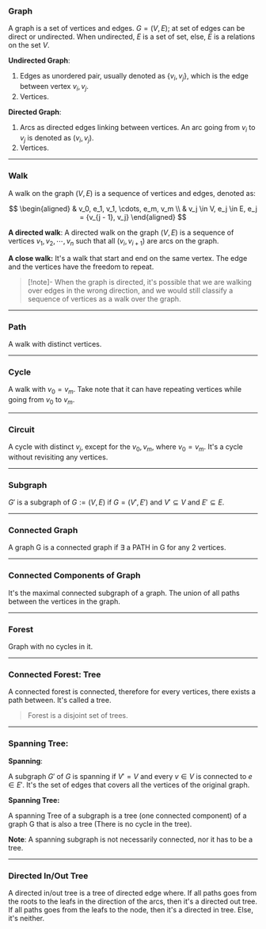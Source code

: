 ### **Graph**

A graph is a set of vertices and edges. $G = (V, E)$; at set of edges can be direct or undirected. When undirected, $E$ is a set of set, else, $E$ is a relations on the set $V$. 

**Undirected Graph**: 
1. Edges as unordered pair, usually denoted as $\{v_i, v_j\}$, which is the edge between vertex $v_i, v_j$. 
2. Vertices. 

**Directed Graph**: 
1. Arcs as directed edges linking between vertices. An arc going from $v_i$ to $v_j$ is denoted as $(v_i, v_j)$. 
2. Vertices. 

----
### **Walk**

A walk on the graph $(V, E)$ is a sequence of vertices and edges, denoted as: 

$$
\begin{aligned}
    & v_0, e_1, v_1, \cdots, e_m, v_m
    \\
    & v_j \in V, e_j \in E, e_j = {v_{j - 1}, v_j}
\end{aligned}
$$

**A directed walk**:
A directed walk on the graph $(V, E)$ is a sequence of vertices $v_1, v_2, \cdots, v_n$ such that all $(v_i, v_{i + 1})$ are arcs on the graph. 

**A close walk:** It's a walk that start and end on the same vertex. The edge and the vertices have the freedom to repeat. 

> [!note]- 
> When the graph is directed, it's possible that we are walking over edges in the wrong direction, and we would still classify a sequence of vertices as a walk over the graph. 

----
### **Path**

A walk with distinct vertices. 


----
### **Cycle**
A walk with $v_0 = v_m$. Take note that it can have repeating vertices while going from $v_0$ to $v_m$. 

----
### **Circuit**

A cycle with distinct $v_j$, except for the $v_0, v_m$, where $v_0 = v_m$. It's a cycle without revisiting any vertices. 


----
### **Subgraph**

$G'$ is a subgraph of $G:=(V, E)$ if $G = (V', E')$ and $V'\subseteq V$ and $E'\subseteq E$. 


----
### **Connected Graph**

A graph G is a connected graph if $\exists$ a PATH in G for any 2 vertices. 

----
### **Connected Components of Graph**

It's the maximal connected subgraph of a graph. The union of all paths between the vertices in the graph.  

----
### **Forest**

Graph with no cycles in it. 

----
### **Connected Forest: Tree**

A connected forest is connected, therefore for every vertices, there exists a path between. It's called a tree. 

> Forest is a disjoint set of trees. 

----
### **Spanning Tree:**

**Spanning**:

A subgraph $G'$ of $G$ is spanning if $V' = V$ and every $v\in V$ is connected to $e\in E'$. It's the set of edges that covers all the vertices of the original graph. 

**Spanning Tree:**

A spanning Tree of a subgraph is a tree (one connected component) of a graph G that is also a tree (There is no cycle in the tree). 

**Note**: A spanning subgraph is not necessarily connected, nor it has to be a tree. 

---
### **Directed In/Out Tree**

A directed in/out tree is a tree of directed edge where. If all paths goes from the roots to the leafs in the direction of the arcs, then it's a directed out tree. If all paths goes from the leafs to the node, then it's a directed in tree. Else, it's neither. 